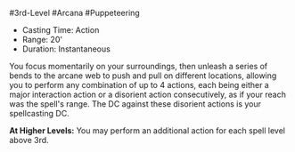 #3rd-Level #Arcana #Puppeteering
 
- Casting Time: Action
- Range: 20'
- Duration: Instantaneous  

You focus momentarily on your surroundings, then unleash a series of bends to the arcane web to push and pull on different locations, allowing you to perform any combination of up to 4 actions, each being either a major interaction action or a disorient action consecutively, as if your reach was the spell's range. The DC against these disorient actions is your spellcasting DC.
 
**At Higher Levels:** You may perform an additional action for each spell level above 3rd.